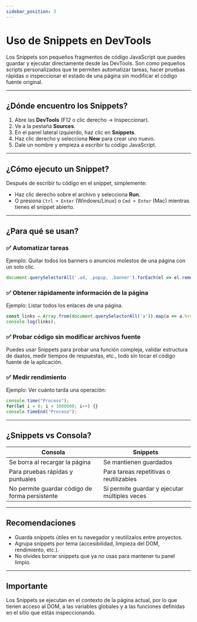 ```yaml
---
sidebar_position: 3
---
```


# Uso de Snippets en DevTools

Los Snippets son pequeños fragmentos de código JavaScript que puedes guardar y ejecutar directamente desde las DevTools. Son como pequeños scripts personalizados que te permiten automatizar tareas, hacer pruebas rápidas o inspeccionar el estado de una página sin modificar el código fuente original.

---

## ¿Dónde encuentro los Snippets?

1. Abre las **DevTools** (F12 o clic derecho → Inspeccionar).
2. Ve a la pestaña **Sources**.
3. En el panel lateral izquierdo, haz clic en **Snippets**.
4. Haz clic derecho y selecciona **New** para crear uno nuevo.
5. Dale un nombre y empieza a escribir tu código JavaScript.

---

## ¿Cómo ejecuto un Snippet?

Después de escribir tu código en el snippet, simplemente:
- Haz clic derecho sobre el archivo y selecciona **Run**.
- O presiona `Ctrl + Enter` (Windows/Linux) o `Cmd + Enter` (Mac) mientras tienes el snippet abierto.

---

## ¿Para qué se usan?

### ✅ Automatizar tareas

Ejemplo: Quitar todos los banners o anuncios molestos de una página con un solo clic.

```js
document.querySelectorAll('.ad, .popup, .banner').forEach(el => el.remove());
```

### ✅ Obtener rápidamente información de la página
Ejemplo: Listar todos los enlaces de una página.

```js
const links = Array.from(document.querySelectorAll('a')).map(a => a.href);
console.log(links);
```

### ✅ Probar código sin modificar archivos fuente
Puedes usar Snippets para probar una función compleja, validar estructura de daatos, medir tiempos de respuestas, etc., todo sin tocar el código fuente de la aplicación.

### ✅ Medir rendimiento
Ejemplo: Ver cuánto tarda una operación:

```js
console.time("Proceso");
for(let i = 0; i < 1000000; i++) {}
console.timeEnd("Proceso");
```

---

## ¿Snippets vs Consola?
| Consola | Snippets |
|---------|----------|
| Se borra al recargar la página | Se mantienen guardados |
| Para pruebas rápidas y puntuales | Para tareas repetitivas o reutilizables |
| No permite guardar código de forma persistente | Sí permite guardar y ejecutar múltiples veces |

--- 

## Recomendaciones
- Guarda snippets útiles en tu navegador y reutilízalos entre proyectos.
- Agrupa snippets por tema (accesibilidad, limpieza del DOM, rendimiento, etc.).
- No olvides borrar snippets que ya no usas para mantener tu panel limpio.

--- 

## Importante
Los Snippets se ejecutan en el contexto de la página actual, por lo que tienen acceso al DOM, a las variables globales y a las funciones definidas en el sitio que estás inspeccionando.
